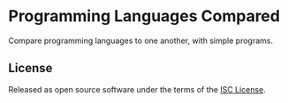 # Programming Languages Compared

Compare programming languages to one another, with simple programs.

## License

Released as open source software under the terms of the [ISC License](https://en.wikipedia.org/wiki/ISC_license).
